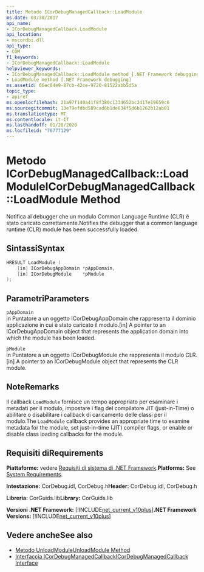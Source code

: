 ```yaml
---
title: Metodo ICorDebugManagedCallback::LoadModule
ms.date: 03/30/2017
api_name:
- ICorDebugManagedCallback.LoadModule
api_location:
- mscordbi.dll
api_type:
- COM
f1_keywords:
- ICorDebugManagedCallback::LoadModule
helpviewer_keywords:
- ICorDebugManagedCallback::LoadModule method [.NET Framework debugging]
- LoadModule method [.NET Framework debugging]
ms.assetid: 66ec04e9-87cb-42ce-9720-81522abb5d5a
topic_type:
- apiref
ms.openlocfilehash: 21a97f140a41f8f380c1334652bc2417e19659c6
ms.sourcegitcommit: 13e79efdbd589cad6b1de634f5d6b1262b12ab01
ms.translationtype: MT
ms.contentlocale: it-IT
ms.lasthandoff: 01/28/2020
ms.locfileid: "76777129"
---
```

# <a name="icordebugmanagedcallbackloadmodule-method"></a><span data-ttu-id="a4309-102">Metodo ICorDebugManagedCallback::LoadModule</span><span class="sxs-lookup"><span data-stu-id="a4309-102">ICorDebugManagedCallback::LoadModule Method</span></span>
<span data-ttu-id="a4309-103">Notifica al debugger che un modulo Common Language Runtime (CLR) è stato caricato correttamente.</span><span class="sxs-lookup"><span data-stu-id="a4309-103">Notifies the debugger that a common language runtime (CLR) module has been successfully loaded.</span></span>  
  
## <a name="syntax"></a><span data-ttu-id="a4309-104">Sintassi</span><span class="sxs-lookup"><span data-stu-id="a4309-104">Syntax</span></span>  
  
```cpp  
HRESULT LoadModule (  
    [in] ICorDebugAppDomain *pAppDomain,  
    [in] ICorDebugModule    *pModule  
);  
```  
  
## <a name="parameters"></a><span data-ttu-id="a4309-105">Parametri</span><span class="sxs-lookup"><span data-stu-id="a4309-105">Parameters</span></span>  
 `pAppDomain`  
 <span data-ttu-id="a4309-106">in Puntatore a un oggetto ICorDebugAppDomain che rappresenta il dominio applicazione in cui è stato caricato il modulo.</span><span class="sxs-lookup"><span data-stu-id="a4309-106">[in] A pointer to an ICorDebugAppDomain object that represents the application domain into which the module has been loaded.</span></span>  
  
 `pModule`  
 <span data-ttu-id="a4309-107">in Puntatore a un oggetto ICorDebugModule che rappresenta il modulo CLR.</span><span class="sxs-lookup"><span data-stu-id="a4309-107">[in] A pointer to an ICorDebugModule object that represents the CLR module.</span></span>  
  
## <a name="remarks"></a><span data-ttu-id="a4309-108">Note</span><span class="sxs-lookup"><span data-stu-id="a4309-108">Remarks</span></span>  
 <span data-ttu-id="a4309-109">Il callback `LoadModule` fornisce un tempo appropriato per esaminare i metadati per il modulo, impostare i flag del compilatore JIT (just-in-Time) o abilitare o disabilitare i callback di caricamento delle classi per il modulo.</span><span class="sxs-lookup"><span data-stu-id="a4309-109">The `LoadModule` callback provides an appropriate time to examine metadata for the module, set just-in-time (JIT) compiler flags, or enable or disable class loading callbacks for the module.</span></span>  
  
## <a name="requirements"></a><span data-ttu-id="a4309-110">Requisiti di</span><span class="sxs-lookup"><span data-stu-id="a4309-110">Requirements</span></span>  
 <span data-ttu-id="a4309-111">**Piattaforme:** vedere [Requisiti di sistema di .NET Framework](../../../../docs/framework/get-started/system-requirements.md).</span><span class="sxs-lookup"><span data-stu-id="a4309-111">**Platforms:** See [System Requirements](../../../../docs/framework/get-started/system-requirements.md).</span></span>  
  
 <span data-ttu-id="a4309-112">**Intestazione:** CorDebug.idl, CorDebug.h</span><span class="sxs-lookup"><span data-stu-id="a4309-112">**Header:** CorDebug.idl, CorDebug.h</span></span>  
  
 <span data-ttu-id="a4309-113">**Libreria:** CorGuids.lib</span><span class="sxs-lookup"><span data-stu-id="a4309-113">**Library:** CorGuids.lib</span></span>  
  
 <span data-ttu-id="a4309-114">**Versioni .NET Framework:** [!INCLUDE[net_current_v10plus](../../../../includes/net-current-v10plus-md.md)]</span><span class="sxs-lookup"><span data-stu-id="a4309-114">**.NET Framework Versions:** [!INCLUDE[net_current_v10plus](../../../../includes/net-current-v10plus-md.md)]</span></span>  
  
## <a name="see-also"></a><span data-ttu-id="a4309-115">Vedere anche</span><span class="sxs-lookup"><span data-stu-id="a4309-115">See also</span></span>

- [<span data-ttu-id="a4309-116">Metodo UnloadModule</span><span class="sxs-lookup"><span data-stu-id="a4309-116">UnloadModule Method</span></span>](icordebugmanagedcallback-unloadmodule-method.md)
- [<span data-ttu-id="a4309-117">Interfaccia ICorDebugManagedCallback</span><span class="sxs-lookup"><span data-stu-id="a4309-117">ICorDebugManagedCallback Interface</span></span>](icordebugmanagedcallback-interface.md)
